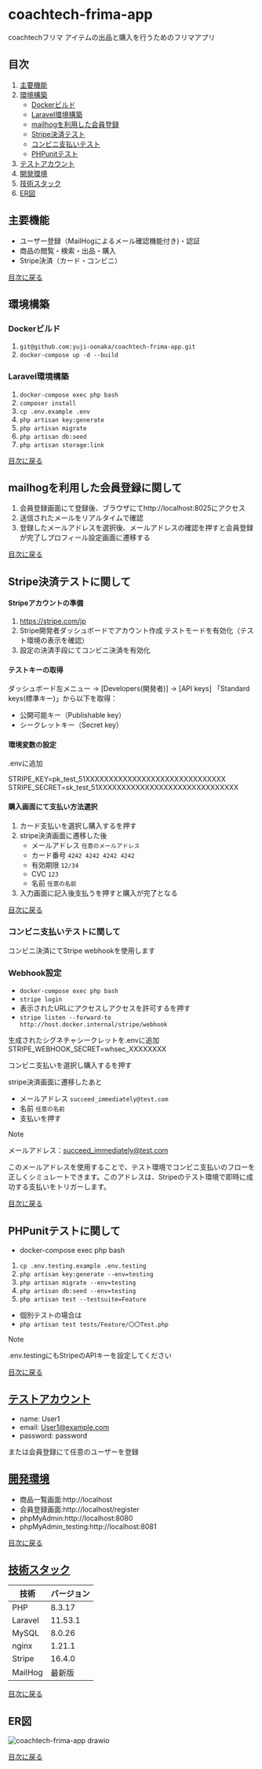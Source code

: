# coachtech-frima-app

coachtechフリマ
アイテムの出品と購入を行うためのフリマアプリ

## 目次

1. [主要機能](#主要機能)
2. [環境構築](#環境構築)
   - [Dockerビルド](#dockerビルド)
   - [Laravel環境構築](#laravel環境構築)
   - [mailhogを利用した会員登録](#mailhogを利用した会員登録に関して)
   - [Stripe決済テスト](#stripe決済テストに関して)
   - [コンビニ支払いテスト](#コンビニ支払いテストに関して)
   - [PHPunitテスト](#phpunitテストに関して)
3. [テストアカウント](#テストアカウント)
4. [開発環境](#開発環境)
5. [技術スタック](#技術スタック)
6. [ER図](#er図)

## 主要機能

- ユーザー登録（MailHogによるメール確認機能付き)・認証
- 商品の閲覧・検索・出品・購入
- Stripe決済（カード・コンビニ）

[目次に戻る](#目次)

## 環境構築
### Dockerビルド
1. `git@github.com:yuji-oonaka/coachtech-frima-app.git`
2. `docker-compose up -d --build`

### Laravel環境構築
1. `docker-compose exec php bash`
2. `composer install`
3. `cp .env.example .env`
4. `php artisan key:generate`
5. `php artisan migrate`
6. `php artisan db:seed`
7. `php artisan storage:link`  

[目次に戻る](#目次)

## mailhogを利用した会員登録に関して

1. 会員登録画面にて登録後、ブラウザにてhttp://localhost:8025にアクセス
2. 送信されたメールをリアルタイムで確認
3. 登録したメールアドレスを選択後、メールアドレスの確認を押すと会員登録が完了しプロフィール設定画面に遷移する

[目次に戻る](#目次)

## Stripe決済テストに関して

#### Stripeアカウントの準備

1. https://stripe.com/jp
2. Stripe開発者ダッシュボードでアカウント作成 テストモードを有効化（テスト環境の表示を確認）
3. 設定の決済手段にてコンビニ決済を有効化

#### テストキーの取得

ダッシュボード左メニュー → [Developers(開発者)] → [API keys] 「Standard keys(標準キー)」から以下を取得：
- 公開可能キー（Publishable key）
- シークレットキー（Secret key）

#### 環境変数の設定

.envに追加

STRIPE_KEY=pk_test_51XXXXXXXXXXXXXXXXXXXXXXXXXXXXXX  
STRIPE_SECRET=sk_test_51XXXXXXXXXXXXXXXXXXXXXXXXXXXXXX

#### 購入画面にて支払い方法選択

1. カード支払いを選択し購入するを押す
2. stripe決済画面に遷移した後
   - メールアドレス `任意のメールアドレス`
   - カード番号 `4242 4242 4242 4242`
   - 有効期限 `12/34`
   - CVC `123`
   - 名前  `任意の名前`
4. 入力画面に記入後支払うを押すと購入が完了となる

[目次に戻る](#目次)

### コンビニ支払いテストに関して

コンビニ決済にてStripe webhookを使用します

### Webhook設定

- `docker-compose exec php bash`
- `stripe login`
- 表示されたURLにアクセスしアクセスを許可するを押す
- `stripe listen --forward-to http://host.docker.internal/stripe/webhook`

生成されたシグネチャシークレットを.envに追加  
STRIPE_WEBHOOK_SECRET=whsec_XXXXXXXX

コンビニ支払いを選択し購入するを押す

stripe決済画面に遷移したあと
- メールアドレス `succeed_immediately@test.com`
- 名前 `任意の名前`
- 支払いを押す
> [!NOTE]
> メールアドレス：succeed_immediately@test.com

このメールアドレスを使用することで、テスト環境でコンビニ支払いのフローを正しくシミュレートできます。このアドレスは、Stripeのテスト環境で即時に成功する支払いをトリガーします。

[目次に戻る](#目次)

## PHPunitテストに関して
- docker-compose exec php bash
1. `cp .env.testing.example .env.testing`
2. `php artisan key:generate --env=testing`
3. `php artisan migrate --env=testing`
4. `php artisan db:seed --env=testing`
5. `php artisan test --testsuite=Feature`

- 個別テストの場合は
- `php artisan test tests/Feature/〇〇Test.php`

> [!NOTE]
> .env.testingにもStripeのAPIキーを設定してください

[目次に戻る](#目次)

## [テストアカウント](pplx://action/followup)

- name: User1
- email: User1@example.com
- password: password

または会員登録にて任意のユーザーを登録

## [開発環境](pplx://action/followup)

- 商品一覧画面:http://localhost
- 会員登録画面:http://localhost/register
- phpMyAdmin:http://localhost:8080
- phpMyAdmin_testing:http://localhost:8081

[目次に戻る](#目次)

## [技術スタック](pplx://action/followup)

| 技術 | バージョン |
|------|------------|
| PHP | 8.3.17 |
| Laravel | 11.53.1 |
| MySQL | 8.0.26 |
| nginx | 1.21.1 |
| Stripe | 16.4.0 |
| MailHog | 最新版 |

[目次に戻る](#目次)

## ER図
![coachtech-frima-app drawio](https://github.com/user-attachments/assets/086152e8-ecf6-4e06-8306-1555ccbe8126)

[目次に戻る](#目次)
